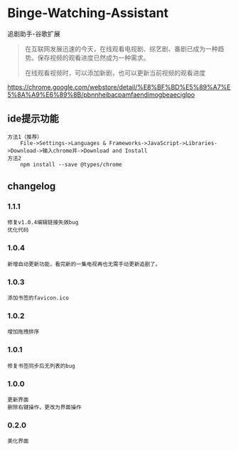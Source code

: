 # Binge-Watching-Assistant
追剧助手-谷歌扩展

> 在互联网发展迅速的今天，在线观看电视剧、综艺剧、番剧已成为一种趋势。保存视频的观看进度已然成为一种需求。
> 
> 在线观看视频时，可以添加新剧，也可以更新当前视频的观看进度

https://chrome.google.com/webstore/detail/%E8%BF%BD%E5%89%A7%E5%8A%A9%E6%89%8B/pbnnheibacpamfaendimogbeaeciglpo

## ide提示功能
    方法1（推荐） 
        File->Settings->Languages & Frameworks->JavaScript->Libraries->Download->输入chrome并->Download and Install
    方法2
        npm install --save @types/chrome

## changelog

### 1.1.1
    修复v1.0.4编辑链接失效bug
    优化代码

### 1.0.4
    新增自动更新功能，看完新的一集电视再也无需手动更新追剧了。

### 1.0.3
    添加书签的favicon.ico

### 1.0.2
    增加拖拽排序

### 1.0.1
    修复书签同步后无列表的bug

### 1.0.0 
    更新界面
    删除右键操作，更改为界面操作
    
### 0.2.0
    美化界面
